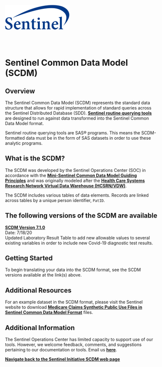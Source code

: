 ![alt text](resources/logo.png)

<br> 
<br> 

# Sentinel Common Data Model (SCDM)<br>  

## Overview<br>  
The Sentinel Common Data Model (SCDM) represents the standard data structure that allows for rapid implementation of standard queries across the Sentinel Distributed Database (SDD). [<b>Sentinel routine querying tools</b>](https://dev.sentinelsystem.org/projects/AD/repos/qrp/browse) are designed to run against data transformed into the Sentinel Common Data Model format.

Sentinel routine querying tools are SAS® programs. This means the SCDM-formatted data must be in the form of SAS datasets in order to use these analytic programs.

## What is the SCDM?<br>
The SCDM was developed by the Sentinel Operations Center (SOC) in accordance with the [<b>Mini-Sentinel Common Data Model Guiding Principles</b>](https://www.sentinelinitiative.org/sites/default/files/data/distributed-database/Mini-Sentinel_CommonDataModel_GuidingPrinciples_v1.0_0.pdf) and was originally modeled after the [<b>Health Care Systems Research Network Virtual Data Warehouse (HCSRN/VDW)</b>](http://www.hcsrn.org/en/Tools%20&%20Materials/VDW/). 

The SCDM includes various tables of data elements. Records are linked across tables by a unique person identifier, `PatID`. 

## The following versions of the SCDM are available<br>
[<b>SCDM Version 7.1.0</b>](https://dev.sentinelsystem.org/projects/SCDM/repos/sentinel_common_data_model/browse?at=SCDM7.1.0)<br>
Date: 7/18/20<br>
Updated Laboratory Result Table to add new allowable values to several existing variables in order to include new Covid-19 diagnostic test results.<br> 

## Getting Started<br>
To begin translating your data into the SCDM format, see the SCDM versions available at the link(s) above.

## Additional Resources <br>
For an example dataset in the SCDM format, please visit the Sentinel website to download [<b>Medicare Claims Synthetic Public Use Files in Sentinel Common Data Model Format</b>](https://www.sentinelinitiative.org/sentinel/surveillance-tools/software-toolkits/Medicare-SynPUFs-in-SCDM) files.

## Additional Information <br>
The Sentinel Operations Center has limited capacity to support use of our tools. However, we welcome feedback, comments, and suggestions pertaining to our documentation or tools. Email us [<b>here</b>](mailto:info@sentinelsystem.org?subject=Git).  

[<b>Navigate back to the Sentinel Initiative SCDM web page</b>](https://www.sentinelinitiative.org/sentinel/data/distributed-database-common-data-model/sentinel-common-data-model)
